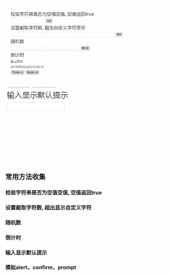 

![Image text](https://github.com/yangmei123/commonMethods/blob/master/demo.gif)
![Image text](https://github.com/yangmei123/commonMethods/blob/master/demo1.gif)

## 常用方法收集

### 检验字符串是否为空值空值, 空值返回true

### 设置截取字符数, 超出显示自定义字符

### 随机数

### 倒计时

### 输入显示默认提示

### 模拟alert，confirm，prompt



